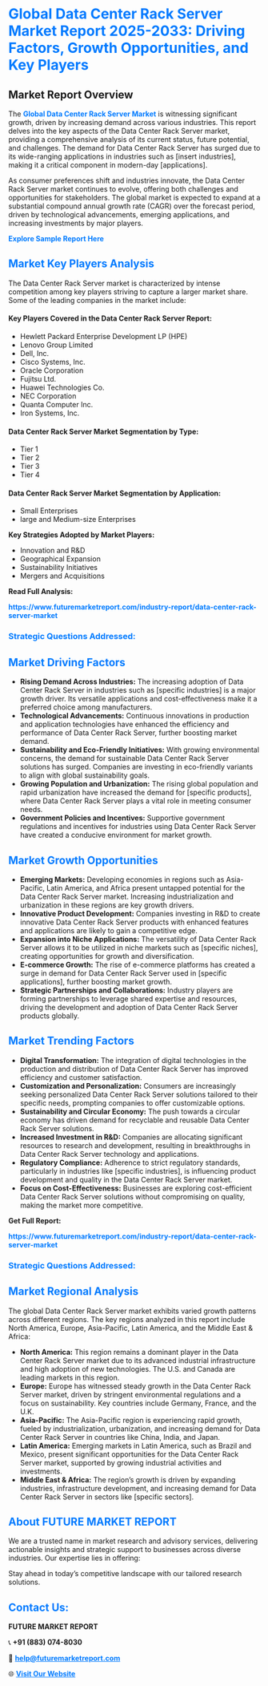 <h1 style="color: #007BFF;">Global Data Center Rack Server Market Report 2025-2033: Driving Factors, Growth Opportunities, and Key Players</h1>

<section id="overview">
<h2>Market Report Overview</h2>
<p>The <a href="https://www.futuremarketreport.com/industry-report/data-center-rack-server-market" style="color: #007BFF; text-decoration: none;"><strong>Global Data Center Rack Server Market</strong></a> is witnessing significant growth, driven by increasing demand across various industries. This report delves into the key aspects of the Data Center Rack Server market, providing a comprehensive analysis of its current status, future potential, and challenges. The demand for Data Center Rack Server has surged due to its wide-ranging applications in industries such as [insert industries], making it a critical component in modern-day [applications].</p>
<p>As consumer preferences shift and industries innovate, the Data Center Rack Server market continues to evolve, offering both challenges and opportunities for stakeholders. The global market is expected to expand at a substantial compound annual growth rate (CAGR) over the forecast period, driven by technological advancements, emerging applications, and increasing investments by major players.</p>
</section>

<section id="overview">
<p><a href="https://www.futuremarketreport.com/request-sample/reportId=103733" style="color: #007BFF; text-decoration: none;"><strong>Explore Sample Report Here</strong></a></p>
</section>

<section id="key-players">
<h2 style="color: #007BFF;">Market Key Players Analysis</h2>
<p>The Data Center Rack Server market is characterized by intense competition among key players striving to capture a larger market share. Some of the leading companies in the market include:</p>
<h4>Key Players Covered in the Data Center Rack Server Report:</h4>
<ul><li>Hewlett Packard Enterprise Development LP (HPE)</li><li>Lenovo Group Limited</li><li>Dell, Inc.</li><li>Cisco Systems, Inc.</li><li>Oracle Corporation</li><li>Fujitsu Ltd.</li><li>Huawei Technologies Co.</li><li>NEC Corporation</li><li>Quanta Computer Inc.</li><li>Iron Systems, Inc.</li></ul>
<h4>Data Center Rack Server Market Segmentation by Type:</h4>
<ul><li>Tier 1</li><li>Tier 2</li><li>Tier 3</li><li>Tier 4</li></ul>

<h4>Data Center Rack Server Market Segmentation by Application:</h4>
<ul><li>Small Enterprises</li><li>large and Medium-size Enterprises</li></ul>
<p><strong>Key Strategies Adopted by Market Players:</strong></p>
<ul>
<li>Innovation and R&D</li>
<li>Geographical Expansion</li>
<li>Sustainability Initiatives</li>
<li>Mergers and Acquisitions</li>
</ul>
</section>

<section>
<p><strong>Read Full Analysis: </strong></p><a href="https://www.futuremarketreport.com/industry-report/data-center-rack-server-market" style="color: #007BFF; text-decoration: none;"><strong>https://www.futuremarketreport.com/industry-report/data-center-rack-server-market</strong></a>
<h3 style="color: #007BFF;">Strategic Questions Addressed:</h3>
</section>

<section id="driving-factors">
<h2 style="color: #007BFF;">Market Driving Factors</h2>
<ul>
<li><strong>Rising Demand Across Industries:</strong> The increasing adoption of Data Center Rack Server in industries such as [specific industries] is a major growth driver. Its versatile applications and cost-effectiveness make it a preferred choice among manufacturers.</li>
<li><strong>Technological Advancements:</strong> Continuous innovations in production and application technologies have enhanced the efficiency and performance of Data Center Rack Server, further boosting market demand.</li>
<li><strong>Sustainability and Eco-Friendly Initiatives:</strong> With growing environmental concerns, the demand for sustainable Data Center Rack Server solutions has surged. Companies are investing in eco-friendly variants to align with global sustainability goals.</li>
<li><strong>Growing Population and Urbanization:</strong> The rising global population and rapid urbanization have increased the demand for [specific products], where Data Center Rack Server plays a vital role in meeting consumer needs.</li>
<li><strong>Government Policies and Incentives:</strong> Supportive government regulations and incentives for industries using Data Center Rack Server have created a conducive environment for market growth.</li>
</ul>
</section>

<section id="growth-opportunities">
<h2 style="color: #007BFF;">Market Growth Opportunities</h2>
<ul>
<li><strong>Emerging Markets:</strong> Developing economies in regions such as Asia-Pacific, Latin America, and Africa present untapped potential for the Data Center Rack Server market. Increasing industrialization and urbanization in these regions are key growth drivers.</li>
<li><strong>Innovative Product Development:</strong> Companies investing in R&D to create innovative Data Center Rack Server products with enhanced features and applications are likely to gain a competitive edge.</li>
<li><strong>Expansion into Niche Applications:</strong> The versatility of Data Center Rack Server allows it to be utilized in niche markets such as [specific niches], creating opportunities for growth and diversification.</li>
<li><strong>E-commerce Growth:</strong> The rise of e-commerce platforms has created a surge in demand for Data Center Rack Server used in [specific applications], further boosting market growth.</li>
<li><strong>Strategic Partnerships and Collaborations:</strong> Industry players are forming partnerships to leverage shared expertise and resources, driving the development and adoption of Data Center Rack Server products globally.</li>
</ul>
</section>

<section id="trending-factors">
<h2 style="color: #007BFF;">Market Trending Factors</h2>
<ul>
<li><strong>Digital Transformation:</strong> The integration of digital technologies in the production and distribution of Data Center Rack Server has improved efficiency and customer satisfaction.</li>
<li><strong>Customization and Personalization:</strong> Consumers are increasingly seeking personalized Data Center Rack Server solutions tailored to their specific needs, prompting companies to offer customizable options.</li>
<li><strong>Sustainability and Circular Economy:</strong> The push towards a circular economy has driven demand for recyclable and reusable Data Center Rack Server solutions.</li>
<li><strong>Increased Investment in R&D:</strong> Companies are allocating significant resources to research and development, resulting in breakthroughs in Data Center Rack Server technology and applications.</li>
<li><strong>Regulatory Compliance:</strong> Adherence to strict regulatory standards, particularly in industries like [specific industries], is influencing product development and quality in the Data Center Rack Server market.</li>
<li><strong>Focus on Cost-Effectiveness:</strong> Businesses are exploring cost-efficient Data Center Rack Server solutions without compromising on quality, making the market more competitive.</li>
</ul>
</section>

<section>
<p><strong>Get Full Report: </strong></p><a href="https://www.futuremarketreport.com/industry-report/data-center-rack-server-market" style="color: #007BFF; text-decoration: none;"><strong>https://www.futuremarketreport.com/industry-report/data-center-rack-server-market</strong></a>
<h3 style="color: #007BFF;">Strategic Questions Addressed:</h3>
</section>


<section id="regional-analysis">
<h2 style="color: #007BFF;">Market Regional Analysis</h2>
<p>The global Data Center Rack Server market exhibits varied growth patterns across different regions. The key regions analyzed in this report include North America, Europe, Asia-Pacific, Latin America, and the Middle East & Africa:</p>
<ul>
<li><strong>North America:</strong> This region remains a dominant player in the Data Center Rack Server market due to its advanced industrial infrastructure and high adoption of new technologies. The U.S. and Canada are leading markets in this region.</li>
<li><strong>Europe:</strong> Europe has witnessed steady growth in the Data Center Rack Server market, driven by stringent environmental regulations and a focus on sustainability. Key countries include Germany, France, and the U.K.</li>
<li><strong>Asia-Pacific:</strong> The Asia-Pacific region is experiencing rapid growth, fueled by industrialization, urbanization, and increasing demand for Data Center Rack Server in countries like China, India, and Japan.</li>
<li><strong>Latin America:</strong> Emerging markets in Latin America, such as Brazil and Mexico, present significant opportunities for the Data Center Rack Server market, supported by growing industrial activities and investments.</li>
<li><strong>Middle East & Africa:</strong> The region’s growth is driven by expanding industries, infrastructure development, and increasing demand for Data Center Rack Server in sectors like [specific sectors].</li>
</ul>
</section>

<footer>
<h2 style="color: #007BFF;">About FUTURE MARKET REPORT</h2>
<p>We are a trusted name in market research and advisory services, delivering actionable insights and strategic support to businesses across diverse industries. Our expertise lies in offering:</p>

<p>Stay ahead in today’s competitive landscape with our tailored research solutions.</p>

<h2 style="color: #007BFF;">Contact Us:</h2>
<p><strong>FUTURE MARKET REPORT</strong></p>
<p>📞 <strong>+91 (883) 074-8030</strong></p>
<p>📧 <strong><a href="mailto:help@futuremarketreport.com" style="color: #007BFF;">help@futuremarketreport.com</a></strong></p>
<p>🌐 <strong><a href="https://www.futuremarketreport.com/" style="color: #007BFF;">Visit Our Website</a></strong></p>
</footer>